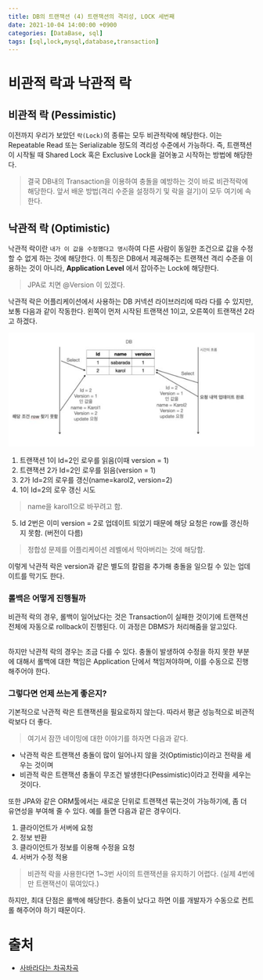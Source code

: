 ```yaml
---
title: DB의 트랜잭션 (4) 트랜잭션의 격리성, LOCK 세번째
date: 2021-10-04 14:00:00 +0900
categories: [DataBase, sql]
tags: [sql,lock,mysql,database,transaction]
---
```


# 비관적 락과 낙관적 락

## 비관적 락 (Pessimistic)

이전까지 우리가 보았던 `락(Lock)`의 종류는 모두 비관적락에 해당한다. 이는 Repeatable Read 또는 Serializable 정도의 격리성 수준에서 가능하다. 즉, 트랜잭션이 시작될 때 Shared Lock 혹은 Exclusive Lock을 걸어놓고 시작하는 방법에 해당한다.

> 결국 DB내의 Transaction을 이용하여 충돌을 예방하는 것이 바로 비관적락에 해당한다. 앞서 배운 방법(격리 수준을 설정하기 및 락을 걸기)이 모두 여기에 속한다.

## 낙관적 락 (Optimistic)

낙관적 락이란 `내가 이 값을 수정했다고 명시`하여 다른 사람이 동일한 조건으로 값을 수정할 수 없게 하는 것에 해당한다. 이 특징은 DB에서 제공해주는 트랜잭션 격리 수준을 이용하는 것이 아니라, __Application Level__ 에서 잡아주는 Lock에 해당한다.
> JPA로 치면 @Version 이 있겠다.

낙관적 락은 어플리케이션에서 사용하는 DB 커넥션 라이브러리에 따라 다를 수 있지만, 보통 다음과 같이 작동한다. 왼쪽이 먼저 시작된 트랜잭션 1이고, 오른쪽이 트랜잭션 2라고 하겠다.

<img src="/assets/img/sql/4.JPG">

1. 트랜잭션 1이 Id=2인 로우를 읽음(이때 version = 1)
2. 트랜잭션 2가 Id=2인 로우를 읽음(version = 1)
3. 2가 Id=2의 로우를 갱신(name=karol2, version=2)
4. 1이 Id=2의 로우 갱신 시도
> name을 karol1으로 바꾸려고 함.

5. Id 2번은 이미 version = 2로 업데이트 되었기 때문에 해당 요청은 row를 갱신하지 못함. (버전이 다름)
> 정합성 문제를 어플리케이션 레벨에서 막아버리는 것에 해당함.

이렇게 낙관적 락은 version과 같은 별도의 칼럼을 추가해 충돌을 일으킬 수 있는 업데이트를 막기도 한다. 

### 롤백은 어떻게 진행될까

비관적 락의 경우, 롤백이 일어났다는 것은 Transaction이 실패한 것이기에 트랜잭션 전체에 자동으로 rollback이 진행된다. 이 과정은 DBMS가 처리해줌을 알고있다.

<br/>
하지만 낙관적 락의 경우는 조금 다를 수 있다. 충돌이 발생하여 수정을 하지 못한 부분에 대해서 롤백에 대한 책임은 Application 단에서 책임져야하며, 이를 수동으로 진행해주어야 한다.

### 그렇다면 언제 쓰는게 좋은지?

기본적으로 낙관적 락은 트랜잭션을 필요로하지 않는다. 따라서 평균 성능적으로 비관적 락보다 더 좋다. 
> 여기서 잠깐 네이밍에 대한 이야기를 하자면 다음과 같다.
- 낙관적 락은 트랜잭션 충돌이 많이 일어나지 않을 것(Optimistic)이라고 전략을 세우는 것이며
- 비관적 락은 트랜잭션 충돌이 무조건 발생한다(Pessimistic)이라고 전략을 세우는 것이다.

또한 JPA와 같은 ORM툴에서는 새로운 단위로 트랜잭션 묶는것이 가능하기에, 좀 더 유연성을 부여해 줄 수 있다. 예를 들면 다음과 같은 경우이다.


1. 클라이언트가 서버에 요청
2. 정보 반환
3. 클라이언트가 정보를 이용해 수정을 요청
4. 서버가 수정 적용

> 비관적 락을 사용한다면 1~3번 사이의 트랜잭션을 유지하기 어렵다. (실제 4번에만 트랜잭션이 묶여있다.)

하지만, 최대 단점은 롤백에 해당한다. 충돌이 났다고 하면 이를 개발자가 수동으로 컨트롤 해주어야 하기 때문이다. 

# 출처

- [사바라다는 차곡차곡](https://sabarada.tistory.com/175)